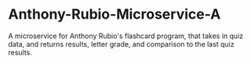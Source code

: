 # Anthony-Rubio-Microservice-A
A microservice for Anthony Rubio's flashcard program, that takes in quiz data, and returns results, letter grade, and comparison to the last quiz results.
